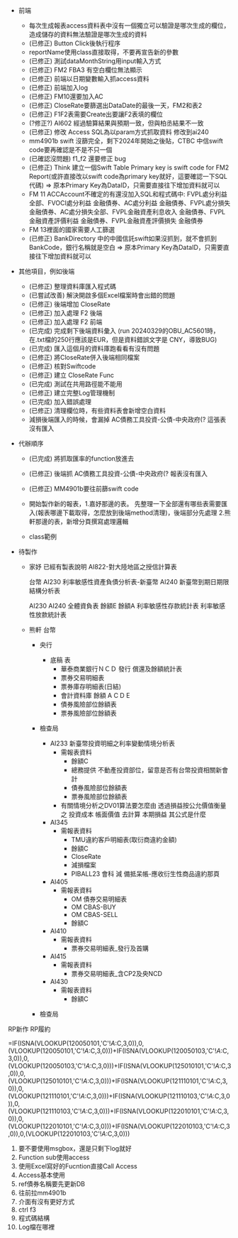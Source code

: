 - 前端
    - 每次生成報表access資料表中沒有一個獨立可以驗證是哪次生成的欄位，造成儲存的資料無法驗證是哪次生成的資料
    - (已修正) Button Click後執行程序
    - reportName使用class直接取得，不要再宣告新的參數
    - (已修正) 測試dataMonthString用input輸入方式
    - (已修正) FM2 FBA3 有空白欄位無法顯示 
    - (已修正) 前端以日期變數輸入抓access資料
    - (已修正) 前端加入log
    - (已修正) FM10還要加入AC
    - (已修正) CloseRate要篩選出DataDate的最後一天，FM2和表2
    - (已修正) F1F2表需要Create出要讓F2表填的欄位
    - (?修正?) AI602 經過驗算結果與預期一致，但與柏丞結果不一致
    - (已修正) 修改 Access SQL為以param方式抓取資料 修改到ai240
    - mm4901b swift 沒篩完全，剩下2024年開始之後貼，CTBC 中信swift code要再確認是不是不只一個
    - (已確認沒問題) f1_f2 還要修正 bug
    - (已修正) Think 建立一個Swift Table Primary key is swift code for FM2 Report(或許直接改以swift code為primary key就好，這要確認一下SQL代碼) => 原本Primary Key為DataID，只需要直接往下增加資料就可以
    - FM 11 ACCAccount不確定的有還沒加入SQL和程式碼中: FVPL處分利益全部、FVOCI處分利益 金融債券、AC處分利益 金融債券、FVPL處分損失 金融債券、AC處分損失全部、FVPL金融資產利息收入 金融債券、FVPL金融資產評價利益 金融債券、FVPL金融資產評價損失 金融債券
    - FM 13裡面的國家需要人工篩選
    - (已修正) BankDirectory 中的中國信託swift如果沒抓到，就不會抓到BankCode，銀行名稱就是空白 => 原本Primary Key為DataID，只需要直接往下增加資料就可以

- 其他項目，例如後端
    - (已修正) 整理資料庫匯入程式碼
    - (已嘗試改善) 解決開啟多個Excel檔案時會出錯的問題
    - (已修正) 後端增加 CloseRate
    - (已修正) 加入處理 F2 後端
    - (已修正) 加入處理 F2 前端
    - (已完成) 完成剩下後端資料彙入 (run 20240329的OBU_AC5601時，在.txt檔的250行應該是EUR，但是資料錯誤文字是 CNY，導致BUG)
    - (已完成) 匯入這個月的資料庫跑看看有沒有問題
    - (已修正) 將CloseRate併入後端相同檔案
    - (已修正) 核對Swiftcode
    - (已修正) 建立 CloseRate Func
    - (已完成) 測試在共用路徑能不能用
    - (已修正) 建立完整Log管理機制
    - (已完成) 加入錯誤處理
    - (已修正) 清理欄位時，有些資料表會新增空白資料
    - 減損後端匯入的時候，會漏掉 AC債務工具投資-公債-中央政府(? 這張表沒有匯入




- 代辦順序
    - (已完成) 將抓取匯率的function放進去
    - (已修正) 後端抓 AC債務工具投資-公債-中央政府(? 報表沒有匯入

    - (已修正) MM4901b要往前篩swift code
    - 開始製作新的報表，1.嘉妤那邊的表。 先整理一下全部還有哪些表需要匯入(報表哪邊下載取得，怎麼放到後端method清理)，後端部分先處理
                    2.熊軒那邊的表，新增分頁撰寫處理邏輯

    - class範例








- 待製作
    -  家妤
        已經有製表說明
        AI822-對大陸地區之授信計算表
        
        台幣
        AI230 利率敏感性資產負債分析表-新臺幣
        AI240 新臺幣到期日期限結構分析表

        AI230 AI240
        全體資負表
        餘額E
        餘額A
        利率敏感性存款統計表
        利率敏感性放款統計表
    
    - 熊軒 台幣
        - 央行
            - 底稿 表
                - 華泰商業銀行ＮＣＤ 發行 償還及餘額統計表 
                - 票券交易明細表
                - 票券庫存明細表(日結)
                - 會計資料庫 餘額 A C D E
                - 債券風險部位餘額表
                - 票券風險部位餘額表
        - 檢查局
            - AI233 新臺幣投資明細之利率變動情境分析表
                - 需報表資料
                    - 餘額C
                    - 總務提供 不動產投資部位，留意是否有台幣投資相關新會計
                    - 債券風險部位餘額表
                    - 票券風險部位餘額表
                - 有關情境分析之DV01算法要怎麼由
                  透過損益按公允價值衡量之 投資成本 帳面價值 去計算 本期損益
                  其公式是什麼
            - AI345
                - 需報表資料
                    - TMU違約客戶明細表(取衍商違約金額)
                    - 餘額C
                    - CloseRate
                    - 減損檔案
                    - PIBALL23 會科 減 備抵呆帳-應收衍生性商品違約那頁
            - AI405
                - 需報表資料
                    - OM 債券交易明細表
                    - OM CBAS-BUY
                    - OM CBAS-SELL
                    - 餘額C
            - AI410
                - 需報表資料
                    - 票券交易明細表_發行及首購
            - AI415
                - 需報表資料
                    - 票券交易明細表_含CP2及央NCD
            - AI430
                - 需報表資料
                    - 餘額C
                    

            
        - 檢查局




RP新作
RP履約




=IF(ISNA(VLOOKUP(120050101,'C'!$A:$C,3,0)),0,(VLOOKUP(120050101,'C'!$A:$C,3,0)))+IF(ISNA(VLOOKUP(120050103,'C'!$A:$C,3,0)),0,(VLOOKUP(120050103,'C'!$A:$C,3,0)))+IF(ISNA(VLOOKUP(125010101,'C'!$A:$C,3,0)),0,(VLOOKUP(125010101,'C'!$A:$C,3,0)))+IF(ISNA(VLOOKUP(121110101,'C'!$A:$C,3,0)),0,(VLOOKUP(121110101,'C'!$A:$C,3,0)))+IF(ISNA(VLOOKUP(121110103,'C'!$A:$C,3,0)),0,(VLOOKUP(121110103,'C'!$A:$C,3,0)))+IF(ISNA(VLOOKUP(122010101,'C'!$A:$C,3,0)),0,(VLOOKUP(122010101,'C'!$A:$C,3,0)))+IF(ISNA(VLOOKUP(122010103,'C'!$A:$C,3,0)),0,(VLOOKUP(122010103,'C'!$A:$C,3,0)))
        


































1. 要不要使用msgbox，還是只剩下log就好
2. Function sub使用access
3. 使用Excel寫好的Fucntion直接Call Access
4. Access基本使用
6. ref債券名稱要先更新DB
7. 往前拉mm4901b
8. 介面有沒有更好方式
9. ctrl f3
10. 程式碼結構
11. Log檔在哪裡
        







